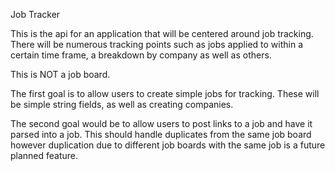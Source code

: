 Job Tracker

This is the api for an application that will be centered around job tracking.
There will be numerous tracking points such as jobs applied to within a certain time frame, 
a breakdown by company as well as others.

This is NOT a job board. 

The first goal is to allow users to create simple jobs for tracking. These will be simple string fields, as well as creating
companies. 

The second goal would be to allow users to post links to a job and have it parsed into a job. This should handle duplicates from the same job board
however duplication due to different job boards with the same job is a future planned feature.